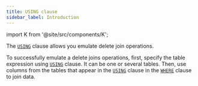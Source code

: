 ```yaml
---
title: USING clause
sidebar_label: Introduction
---
```


import K from '@site/src/components/K';

The [`USING`](/docs/delete-statement/using/introduction) clause allows you emulate delete join operations.

To successfully emulate a delete joins operations, first, specify the table expression using [`USING`](/docs/delete-statement/using/introduction) clause. It can be one or several tables.
Then, use columns from the tables that appear in the [`USING`](/docs/delete-statement/using/introduction) clause in the [`WHERE`](/docs/delete-statement/where/introduction) clause to join data.